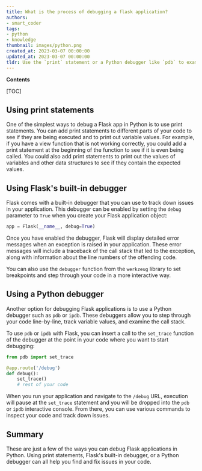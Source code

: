 ```yaml
---
title: What is the process of debugging a flask application?
authors:
- smart_coder
tags:
- python
- knowledge
thumbnail: images/python.png
created_at: 2023-03-07 00:00:00
updated_at: 2023-03-07 00:00:00
tldr: Use the `print` statement or a Python debugger like `pdb` to examine data and step through code execution.
---
```


**Contents**

[TOC]

## Using print statements

One of the simplest ways to debug a Flask app in Python is to use print statements. You can add print statements to different parts of your code to see if they are being executed and to print out variable values. For example, if you have a view function that is not working correctly, you could add a print statement at the beginning of the function to see if it is even being called. You could also add print statements to print out the values of variables and other data structures to see if they contain the expected values.


## Using Flask's built-in debugger

Flask comes with a built-in debugger that you can use to track down issues in your application. This debugger can be enabled by setting the `debug` parameter to `True` when you create your Flask application object:

```python
app = Flask(__name__, debug=True)
```

Once you have enabled the debugger, Flask will display detailed error messages when an exception is raised in your application. These error messages will include a traceback of the call stack that led to the exception, along with information about the line numbers of the offending code.

You can also use the `debugger` function from the `werkzeug` library to set breakpoints and step through your code in a more interactive way.


## Using a Python debugger

Another option for debugging Flask applications is to use a Python debugger such as `pdb` or `ipdb`. These debuggers allow you to step through your code line-by-line, track variable values, and examine the call stack.

To use `pdb` or `ipdb` with Flask, you can insert a call to the `set_trace` function of the debugger at the point in your code where you want to start debugging:

```python
from pdb import set_trace

@app.route('/debug')
def debug():
    set_trace()
    # rest of your code
```

When you run your application and navigate to the `/debug` URL, execution will pause at the `set_trace` statement and you will be dropped into the `pdb` or `ipdb` interactive console. From there, you can use various commands to inspect your code and track down issues.


## Summary

These are just a few of the ways you can debug Flask applications in Python. Using print statements, Flask's built-in debugger, or a Python debugger can all help you find and fix issues in your code.
